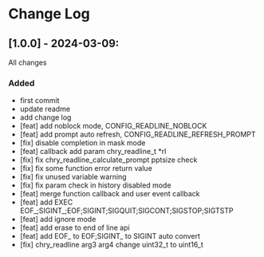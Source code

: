 # Change Log

## [1.0.0] - 2024-03-09:

All changes

### Added
  - first commit
  - update readme
  - add change log
  - [feat] add noblock mode, CONFIG_READLINE_NOBLOCK
  - [feat] add prompt auto refresh, CONFIG_READLINE_REFRESH_PROMPT
  - [fix] disable completion in mask mode
  - [feat] callback add param chry_readline_t *rl
  - [fix] fix chry_readline_calculate_prompt pptsize check
  - [fix] fix some function error return value
  - [fix] fix unused variable warning
  - [fix] fix param check in history disabled mode
  - [feat] merge function callback and user event callback
  - [feat] add EXEC EOF_;SIGINT_;EOF;SIGINT;SIGQUIT;SIGCONT;SIGSTOP;SIGTSTP
  - [feat] add ignore mode
  - [feat] add erase to end of line api
  - [feat] add EOF_ to EOF;SIGINT_ to SIGINT auto convert
  - [fix] chry_readline arg3 arg4 change uint32_t to uint16_t
